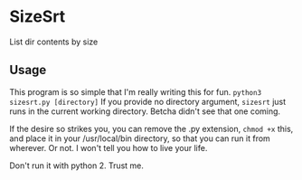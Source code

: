 # SizeSrt
List dir contents by size

## Usage
This program is so simple that I'm really writing this for fun.
`python3 sizesrt.py [directory]`
If you provide no directory argument, `sizesrt` just runs in the current working directory. Betcha didn't see that one coming.

If the desire so strikes you, you can remove the .py extension, `chmod +x` this, and place it in your /usr/local/bin directory, so that you can run it from wherever. Or not. I won't tell you how to live 
your life.

Don't run it with python 2. Trust me.
